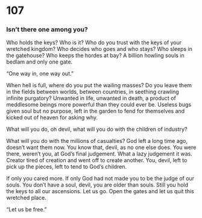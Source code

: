 # 107

### Isn’t there one among you?

Who holds the keys? Who is it? Who do you trust with the keys of your wretched kingdom? Who decides who goes and who stays? Who sleeps in the gatehouse? Who keeps the hordes at bay? A billion howling souls in bedlam and only one gate.

“One way in, one way out.”

When hell is full, where do you put the wailing masses? Do you leave them in the fields between worlds, between countries, in seething crawling infinite purgatory? Unwanted in life, unwanted in death, a product of meddlesome beings more powerful than they could ever be. Useless bugs given soul but no purpose, left in the garden to fend for themselves and kicked out of heaven for asking why.

What will you do, oh devil, what will you do with the children of industry?

What will you do with the millions of casualties? God left a long time ago, doesn’t want them now. You know that, devil, as no one else does. You were there, weren’t you, at God’s final judgement. What a lazy judgement it was. Creator tired of creation and went off to create another. You, devil, left to pick up the pieces, left to tend to God’s children. 

If only you cared more. If only God had not made you to be the judge of our souls. You don’t have a soul, devil, you are older than souls. Still you hold the keys to all our ascensions. Let us go. Open the gates and let us quit this wretched place.

“Let us be free.”